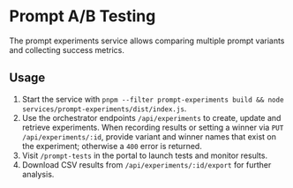 # Prompt A/B Testing

The prompt experiments service allows comparing multiple prompt variants and collecting success metrics.

## Usage

1. Start the service with `pnpm --filter prompt-experiments build && node services/prompt-experiments/dist/index.js`.
2. Use the orchestrator endpoints `/api/experiments` to create, update and retrieve experiments. When recording results or setting a winner via `PUT /api/experiments/:id`, provide variant and winner names that exist on the experiment; otherwise a `400` error is returned.
3. Visit `/prompt-tests` in the portal to launch tests and monitor results.
4. Download CSV results from `/api/experiments/:id/export` for further analysis.
